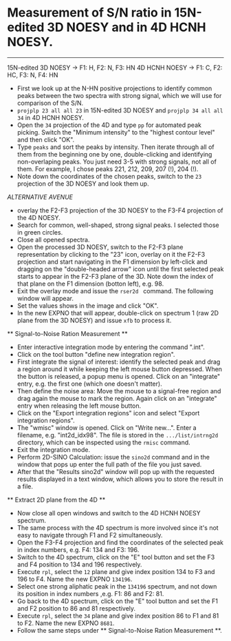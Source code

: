 # Measurement of S/N ratio in 15N-edited 3D NOESY and in 4D HCNH NOESY.

------------

15N-edited 3D NOESY -> F1: H, F2: N, F3: HN
4D HCNH NOESY -> F1: C, F2: HC, F3: N, F4: HN

* First we look up at the N-HN positive projections to identify common peaks between the two spectra 
with strong signal, which we will use for comparison of the S/N.
* `projplp 23 all all 23` in 15N-edited 3D NOESY and `projplp 34 all all 34` in 4D HCNH NOESY.
* Open the `34` projection of the 4D and type `pp` for automated peak picking. Switch the 
"Minimum intensity" to the "highest contour level" and then click "OK".
* Type `peaks` and sort the peaks by intensity. Then iterate through all of them from the 
beginning one by one, double-clicking and identifying non-overlaping peaks. You just need 3-5
with strong signals, not all of them. For example, I chose peaks 221, 212, 209, 207 (!), 204 (!).
* Note down the coordinates of the chosen peaks, switch to the `23` projection of the 3D NOESY
and look them up.

*ALTERNATIVE AVENUE*
* overlay the F2-F3 projection of the 3D NOESY to the F3-F4 projection of the 4D NOESY.
* Search for common, well-shaped, strong signal peaks. I selected those in green circles.
* Close all opened spectra.
* Open the processed 3D NOESY, switch to the F2-F3 plane representation by clicking to the "23" icon, overlay on it
the F2-F3 projection and start navigating in the F1 dimension by left-click and dragging on the "double-headed arrow" 
icon until the first selected peak starts to appear in the F2-F3 plane of the 3D. Note down the index of that plane on
the F1 dimension (botton left), e.g. 98.
* Exit the overlay mode and issue the `rser2d ` command. The following window will appear.
* Set the values shows in the image and click "OK".
* In the new EXPNO that will appear, double-click on spectrum 1 (raw 2D plane from the 3D NOESY) and issue `xfb` to process it.

** Signal-to-Noise Ration Measurement **
* Enter interactive integration mode by entering the command ".int".
* Click on the tool button "define new integration region".
* First integrate the signal of interest: identify the selected peak and drag a region around it while keeping the left mouse button depressed. When the button 
is released, a popup menu is opened. Click on an "integrate" entry, e.g. the first one (which one doesn't matter).
* Then define the noise area: Move the mouse to a signal-free region and drag again the mouse to
mark the region. Again click on an "integrate" entry when releasing the left mouse button.
* Click on the "Export integration regions" icon and select "Export integration regions".
* The "wmisc" window is opened. Click on "Write new...". Enter a filename, e.g. "int2d_idx98". The file is stored in the
`.../list/intrng2d` directory, which can be inspected using the `rmisc` command. 
* Exit the integration mode.
* Perform 2D-SINO Calculation: issue the `sino2d` command and in the window that pops up enter the full path of the file you just saved.
* After that the "Results sino2d" window will pop up with the requested results displayed in a text window, which allows you to store the result in a file.


** Extract 2D plane from the 4D **
* Now close all open windows and switch to the 4D HCNH NOESY spectrum. 
* The same process with the 4D spectrum is more involved since it's not easy to navigate through F1 and F2 simultaneously.
* Open the F3-F4 projection and find the coordinates of the selected peak in index numbers, e.g. F4: 134 and F3: 196.
* Switch to the 4D spectrum, click on the "E" tool button and set the F3 and F4 position to 134 and 196 respectively.
* Execute `rpl`, select the `12` plane and give index position 134 to F3 and 196 to F4. Name the new EXPNO `134196`.
* Select one strong aliphatic peak in the `134196` spectrum, and not down its position in index numbers ,e.g. F1: 86
 and F2: 81.
* Go back to the 4D spectrum, click on the "E" tool button and set the F1 and F2 position to 86 and 81 respectively.
* Execute `rpl`, select the `34` plane and give index position 86 to F1 and 81 to F2. Name the new EXPNO `8681`.
* Follow the same steps under ** Signal-to-Noise Ration Measurement **.